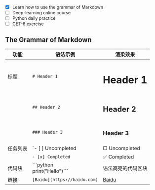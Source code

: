 - [x] Learn how to use the grammar of Markdown
- [ ] Deep-learning online course
- [ ] Python daily practice
- [ ] CET-6 exercise

## The Grammar of Markdown

| 功能     | 语法示例           | 渲染效果               |
|---------|--------------------|-----------------------|
| 标题     | `# Header 1`      | <h1>Header 1</h1>     |
|         | `## Header 2`      | <h2>Header 2</h2>     |
|         | `### Header 3`     | <h3>Header 3</h3>     |
| 任务列表 | `- [ ] Uncompleted | □ Uncompleted         |
|         | `- [x] Completed`  | ✅ Completed             |
| 代码块  | \`\`\`python<br>print("Hello")\`\`\` | 语法高亮的代码区块 |
| 链接    | `[Baidu](https://baidu.com)` | [Baidu](https://baidu.com) |
